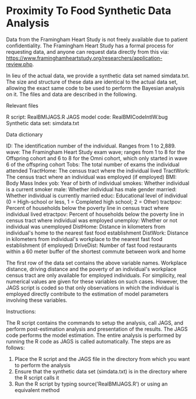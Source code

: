 # Proximity To Food Synthetic Data Analysis

Data from the Framingham Heart Study is not freely available due to patient confidentiality. The Framingham Heart Study has a formal process for requesting data, and anyone can request data directly from this via: https://www.framinghamheartstudy.org/researchers/application-review.php.  

In lieu of the actual data, we provide a synthetic data set named simdata.txt. The size and structure of these data are identical to the actual data set, allowing the exact same code to be used to perform the Bayesian analysis on it. The files and data are described in the following.

Relevant files

 R script: RealBMIJAGS.R
 JAGS model code: RealBMICodeIntIW.bug
 Synthetic data set: simdata.txt

Data dictionary

 ID: The identification number of the individual. Ranges from 1 to 2,889.
 wave: The Framingham Heart Study exam wave; ranges from 1 to 8 for the Offspring cohort and 6 to 8 for the Omni cohort, which only started in wave 6 of the offspring cohort
 Tobs: The total number of exams the individual attended
 TractHome: The census tract where the individual lived
 TractWork: The census tract where an individual was employed (if employed)
 BMI: Body Mass Index
 yob: Year of birth of individual
 smokes: Whether individual is a current smoker
 male: Whether individual has male gender
 married: Whether individual is currently married
 educ: Educational level of individual (0 = High-school or less, 1 = Completed high school; 2 = Other)
 tractpov: Percent of households below the poverty line in census tract where individual lived
 etractpov: Percent of households below the poverty line in census tract where individual was employed
 unemploy: Whether or not individual was unemployed
 DistHome: Distance in kilometers from individual's home to the nearest fast food establishment
 DistWork: Distance in kilometers from individual's workplace to the nearest fast food establishment (if employed)
 DriveDist: Number of fast food restaurants within a 60 meter buffer of the shortest commute between work and home

The first row of the data set contains the above variable names. Workplace distance, driving distance and the poverty of an individual's workplace census tract are only available for employed individuals. For simplicity, real numerical values are given for these variables on such cases. However, the JAGS script is coded so that only observations in which the individual is employed directly contribute to the estimation of model parameters involving these variables.

Instructions:

The R script contains the commands to setup the analysis, call JAGS, and perform post-estimation analysis and presentation of the results. The JAGS code performs the model estimation. The entire analysis is performed by running the R code as JAGS is called automatically. The steps are as follows:

 1) Place the R script and the JAGS file in the directory from which you want to perform the analysis
 2) Ensure that the synthetic data set (simdata.txt) is in the directory where the R script calls it
 3) Run the R script by typing source('RealBMIJAGS.R') or using an equivalent method
